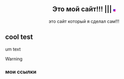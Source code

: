 <div align="center">
  
  ## Это мой сайт!!! |||  [![site](icon2.png)](https://maxidomer.github.io/site/)
  

  это сайт который я сделал сам!!!

</div>




## cool test
um text

> [!WARNING]
>
> ### мои ссылки
> 
> 
> 
> 
> 
> 
> 
>

